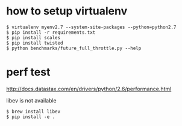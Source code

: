 # how to setup virtualenv

```
$ virtualenv myenv2.7 --system-site-packages --python=python2.7
$ pip install -r requirements.txt
$ pip install scales
$ pip install twisted
$ python benchmarks/future_full_throttle.py --help
```

# perf test
http://docs.datastax.com/en/drivers/python/2.6/performance.html

libev is not available
```
$ brew install libev
$ pip install -e .
```
